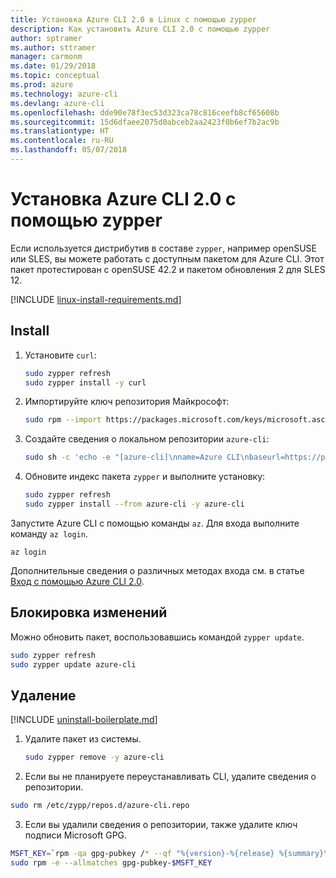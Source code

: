 ```yaml
---
title: Установка Azure CLI 2.0 в Linux с помощью zypper
description: Как установить Azure CLI 2.0 с помощью zypper
author: sptramer
ms.author: sttramer
manager: carmonm
ms.date: 01/29/2018
ms.topic: conceptual
ms.prod: azure
ms.technology: azure-cli
ms.devlang: azure-cli
ms.openlocfilehash: dde90e78f3ec53d323ca78c816ceefb8cf65608b
ms.sourcegitcommit: 15d6dfaee2075d0abceb2aa2423f0b6ef7b2ac9b
ms.translationtype: HT
ms.contentlocale: ru-RU
ms.lasthandoff: 05/07/2018
---
```

# <a name="install-azure-cli-20-with-zypper"></a>Установка Azure CLI 2.0 с помощью zypper

Если используется дистрибутив в составе `zypper`, например openSUSE или SLES, вы можете работать с доступным пакетом для Azure CLI. Этот пакет протестирован с openSUSE 42.2 и пакетом обновления 2 для SLES 12.

[!INCLUDE [linux-install-requirements.md](includes/linux-install-requirements.md)]

## <a name="install"></a>Install

1. Установите `curl`:

   ```bash
   sudo zypper refresh
   sudo zypper install -y curl
   ```

2. Импортируйте ключ репозитория Майкрософт:

   ```bash
   sudo rpm --import https://packages.microsoft.com/keys/microsoft.asc
   ```

3. Создайте сведения о локальном репозитории `azure-cli`:

   ```bash
   sudo sh -c 'echo -e "[azure-cli]\nname=Azure CLI\nbaseurl=https://packages.microsoft.com/yumrepos/azure-cli\nenabled=1\ntype=rpm-md\ngpgcheck=1\ngpgkey=https://packages.microsoft.com/keys/microsoft.asc" > /etc/zypp/repos.d/azure-cli.repo'
   ```

4. Обновите индекс пакета `zypper` и выполните установку:

   ```bash
   sudo zypper refresh
   sudo zypper install --from azure-cli -y azure-cli
   ```

Запустите Azure CLI с помощью команды `az`. Для входа выполните команду `az login`.

```azurecli
az login
```

Дополнительные сведения о различных методах входа см. в статье [Вход с помощью Azure CLI 2.0](authenticate-azure-cli.md).

## <a name="update"></a>Блокировка изменений

Можно обновить пакет, воспользовавшись командой `zypper update`.

```bash
sudo zypper refresh
sudo zypper update azure-cli
```

## <a name="uninstall"></a>Удаление

[!INCLUDE [uninstall-boilerplate.md](includes/uninstall-boilerplate.md)]

1. Удалите пакет из системы.

    ```bash
    sudo zypper remove -y azure-cli
    ```

2. Если вы не планируете переустанавливать CLI, удалите сведения о репозитории.

  ```bash
  sudo rm /etc/zypp/repos.d/azure-cli.repo
  ```

3. Если вы удалили сведения о репозитории, также удалите ключ подписи Microsoft GPG.

  ```bash
  MSFT_KEY=`rpm -qa gpg-pubkey /* --qf "%{version}-%{release} %{summary}\n" | grep Microsoft | awk '{print $1}'`
  sudo rpm -e --allmatches gpg-pubkey-$MSFT_KEY
  ```


